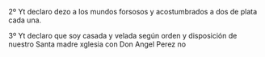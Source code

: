 2º Yt declaro dezo a los mundos forsosos y acostumbrados a dos de plata cada una.

3º Yt declaro que soy casada y velada según orden y disposición de nuestro Santa madre xglesia con Don Angel Perez no